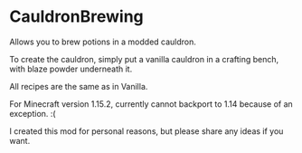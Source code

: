 # CauldronBrewing
Allows you to brew potions in a modded cauldron.

To create the cauldron, simply put a vanilla cauldron in a crafting bench, with blaze powder underneath it. 

All recipes are the same as in Vanilla. 

For Minecraft version 1.15.2, currently cannot backport to 1.14 because of an exception. :(

I created this mod for personal reasons, but please share any ideas if you want. 
